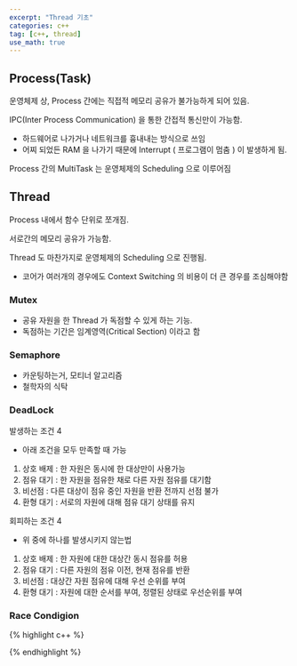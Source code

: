 ```yaml
---
excerpt: "Thread 기초"
categories: c++
tag: [c++, thread]
use_math: true
---
```


## Process(Task)

운영체제 상, Process 간에는 직접적 메모리 공유가 불가능하게 되어 있음.

IPC(Inter Process Communication) 을 통한 간접적 통신만이 가능함.
+ 하드웨어로 나가거나 네트워크를 흉내내는 방식으로 쓰임
+ 어찌 되었든 RAM 을 나가기 때문에 Interrupt ( 프로그램이 멈춤 ) 이 발생하게 됨.

Process 간의 MultiTask 는 운영체제의 Scheduling 으로 이루어짐

## Thread

Process 내에서 함수 단위로 쪼개짐.

서로간의 메모리 공유가 가능함.

Thread 도 마찬가지로 운영체제의 Scheduling 으로 진행됨.
+ 코어가 여러개의 경우에도 Context Switching 의 비용이 더 큰 경우를 조심해야함

### Mutex

+ 공유 자원을 한 Thread 가 독점할 수 있게 하는 기능.
+ 독점하는 기간은 임계영역(Critical Section) 이라고 함 

### Semaphore

+ 카운팅하는거, 모티너 알고리즘
+ 철학자의 식탁

### DeadLock

발생하는 조건 4 
  + 아래 조건을 모두 만족할 때 가능
  1. 상호 배제 : 한 자원은 동시에 한 대상만이 사용가능
  2. 점유 대기 : 한 자원을 점유한 채로 다른 자원 점유를 대기함
  3. 비선점 : 다른 대상이 점유 중인 자원을 반환 전까지 선점 불가
  4. 환형 대기 : 서로의 자원에 대해 점유 대기 상태를 유지

회피하는 조건 4 
  + 위 중에 하나를 발생시키지 않는법
  1. 상호 배제 : 한 자원에 대한 대상간 동시 점유를 허용
  2. 점유 대기 : 다른 자원의 점유 이전, 현재 점유를 반환
  3. 비선점 : 대상간 자원 점유에 대해 우선 순위를 부여
  4. 환형 대기 : 자원에 대한 순서를 부여, 정렬된 상태로 우선순위를 부여


### Race Condigion




{% highlight c++ %}

{% endhighlight %}

